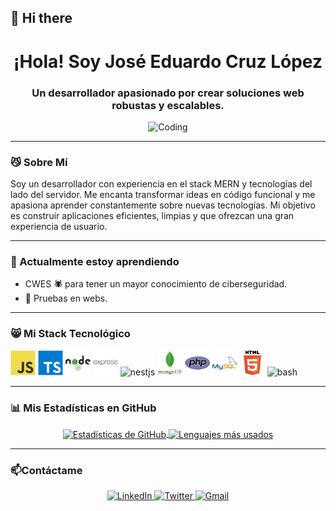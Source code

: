 ## 👋 Hi there 
<h1 align="center">¡Hola!  Soy José Eduardo Cruz López</h1>
<h3 align="center">Un desarrollador apasionado por crear soluciones web robustas y escalables.</h3>

<p align="center">
  <img src="https://media4.giphy.com/media/v1.Y2lkPTc5MGI3NjExYmV4NnJ4aGJ4ZmFqcXgwOHowcnhpNXB5ZmZ6bjdxNW4xZWxlc3p2bCZlcD12MV9pbnRlcm5hbF9naWZfYnlfaWQmY3Q9Zw/Q8Oj0y8taFeXublkqC/giphy.gif?raw=true" alt="Coding" width="400"/>
</p>

---

### 😼 Sobre Mí

<p>
  Soy un desarrollador con experiencia en el stack MERN y tecnologías del lado del servidor. Me encanta transformar ideas en código funcional y me apasiona aprender constantemente sobre nuevas tecnologías. Mi objetivo es construir aplicaciones eficientes, limpias y que ofrezcan una gran experiencia de usuario.
</p>

---

### 🌱 Actualmente estoy aprendiendo
-  CWES 🕷️ para tener un mayor conocimiento de ciberseguridad.
- 🛜 Pruebas en webs.

---

### 😸 Mi Stack Tecnológico

<p align="left">
  <img src="https://raw.githubusercontent.com/devicons/devicon/master/icons/javascript/javascript-original.svg" alt="javascript" width="40" height="40"/>
  <img src="https://raw.githubusercontent.com/devicons/devicon/master/icons/typescript/typescript-original.svg" alt="typescript" width="40" height="40"/>
  <img src="https://raw.githubusercontent.com/devicons/devicon/master/icons/nodejs/nodejs-original-wordmark.svg" alt="nodejs" width="40" height="40"/>
  <img src="https://raw.githubusercontent.com/devicons/devicon/master/icons/express/express-original-wordmark.svg" alt="express" width="40" height="40"/>
  <img src="https://www.svgrepo.com/show/354107/nestjs.svg" alt="nestjs" width="40" height="40"/>
  <img src="https://raw.githubusercontent.com/devicons/devicon/master/icons/mongodb/mongodb-original-wordmark.svg" alt="mongodb" width="40" height="40"/>
  <img src="https://raw.githubusercontent.com/devicons/devicon/master/icons/php/php-original.svg" alt="php" width="40" height="40"/>
  <img src="https://raw.githubusercontent.com/devicons/devicon/master/icons/mysql/mysql-original-wordmark.svg" alt="sql" width="40" height="40"/>
  <img src="https://raw.githubusercontent.com/devicons/devicon/master/icons/html5/html5-original-wordmark.svg" alt="html5" width="40" height="40"/>
  <img src="https://www.vectorlogo.zone/logos/gnu_bash/gnu_bash-icon.svg" alt="bash" width="40" height="40"/>
</p>

---

### 📊 Mis Estadísticas en GitHub

<p align="center">
  <a href="https://github.com/bobopomo23">
    <img align="center" src="https://github-readme-stats.vercel.app/api?username=bobopomo23&show_icons=true&locale=es&theme=dracula" alt="Estadísticas de GitHub" />
  </a>
  <a href="https://github.com/bobopomo23">
    <img align="center" src="https://github-readme-stats.vercel.app/api/top-langs?username=bobopomo23&layout=compact&locale=es&theme=dracula" alt="Lenguajes más usados" />
  </a>
</p>

---

### 📫Contáctame

<p align="center">
<a href="https://linkedin.com/in/josé-eduardo-cruz-lópez-1b1403352" target="_blank">
  <img src="https://img.shields.io/badge/LinkedIn-0A66C2?style=for-the-badge&logo=linkedin&logoColor=white" alt="LinkedIn"/>
</a>
<a href="https://x.com/Joseeduardocrz" target="_blank">
  <img src="https://img.shields.io/badge/Twitter-1DA1F2?style=for-the-badge&logo=twitter&logoColor=white" alt="Twitter"/>
</a>
<a href="mailto:joselupo329@gmail.com">
  <img src="https://img.shields.io/badge/Gmail-D14836?style=for-the-badge&logo=gmail&logoColor=white" alt="Gmail"/>
</a>
</p>
